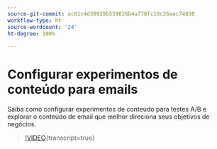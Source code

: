 ```yaml
---
source-git-commit: ac61c4d30929b559826b4a770fc10c26aec74830
workflow-type: ht
source-wordcount: '24'
ht-degree: 100%

---
```

# Configurar experimentos de conteúdo para emails

Saiba como configurar experimentos de conteúdo para testes A/B e explorar o conteúdo de email que melhor direciona seus objetivos de negócios.

>[!VIDEO](https://video.tv.adobe.com/v/3419893/?learn=on){transcript=true}